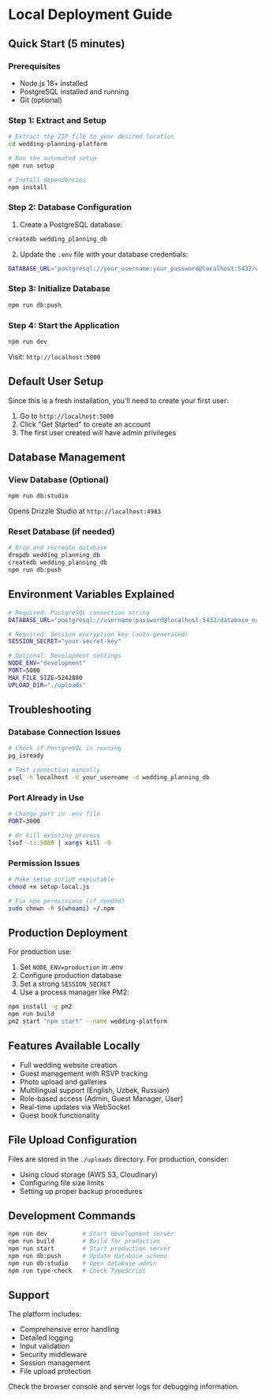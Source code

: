 # Local Deployment Guide

## Quick Start (5 minutes)

### Prerequisites
- Node.js 18+ installed
- PostgreSQL installed and running
- Git (optional)

### Step 1: Extract and Setup
```bash
# Extract the ZIP file to your desired location
cd wedding-planning-platform

# Run the automated setup
npm run setup

# Install dependencies
npm install
```

### Step 2: Database Configuration
1. Create a PostgreSQL database:
```bash
createdb wedding_planning_db
```

2. Update the `.env` file with your database credentials:
```bash
DATABASE_URL="postgresql://your_username:your_password@localhost:5432/wedding_planning_db"
```

### Step 3: Initialize Database
```bash
npm run db:push
```

### Step 4: Start the Application
```bash
npm run dev
```

Visit: `http://localhost:5000`

## Default User Setup

Since this is a fresh installation, you'll need to create your first user:

1. Go to `http://localhost:5000`
2. Click "Get Started" to create an account
3. The first user created will have admin privileges

## Database Management

### View Database (Optional)
```bash
npm run db:studio
```
Opens Drizzle Studio at `http://localhost:4983`

### Reset Database (if needed)
```bash
# Drop and recreate database
dropdb wedding_planning_db
createdb wedding_planning_db
npm run db:push
```

## Environment Variables Explained

```bash
# Required: PostgreSQL connection string
DATABASE_URL="postgresql://username:password@localhost:5432/database_name"

# Required: Session encryption key (auto-generated)
SESSION_SECRET="your-secret-key"

# Optional: Development settings
NODE_ENV="development"
PORT=5000
MAX_FILE_SIZE=5242880
UPLOAD_DIR="./uploads"
```

## Troubleshooting

### Database Connection Issues
```bash
# Check if PostgreSQL is running
pg_isready

# Test connection manually
psql -h localhost -U your_username -d wedding_planning_db
```

### Port Already in Use
```bash
# Change port in .env file
PORT=3000

# Or kill existing process
lsof -ti:5000 | xargs kill -9
```

### Permission Issues
```bash
# Make setup script executable
chmod +x setup-local.js

# Fix npm permissions (if needed)
sudo chown -R $(whoami) ~/.npm
```

## Production Deployment

For production use:

1. Set `NODE_ENV=production` in .env
2. Configure production database
3. Set a strong `SESSION_SECRET`
4. Use a process manager like PM2:
```bash
npm install -g pm2
npm run build
pm2 start "npm start" --name wedding-platform
```

## Features Available Locally

- Full wedding website creation
- Guest management with RSVP tracking
- Photo upload and galleries
- Multilingual support (English, Uzbek, Russian)
- Role-based access (Admin, Guest Manager, User)
- Real-time updates via WebSocket
- Guest book functionality

## File Upload Configuration

Files are stored in the `./uploads` directory. For production, consider:
- Using cloud storage (AWS S3, Cloudinary)
- Configuring file size limits
- Setting up proper backup procedures

## Development Commands

```bash
npm run dev          # Start development server
npm run build        # Build for production
npm run start        # Start production server
npm run db:push      # Update database schema
npm run db:studio    # Open database admin
npm run type-check   # Check TypeScript
```

## Support

The platform includes:
- Comprehensive error handling
- Detailed logging
- Input validation
- Security middleware
- Session management
- File upload protection

Check the browser console and server logs for debugging information.